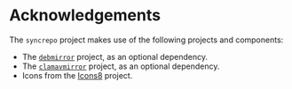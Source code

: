 # Acknowledgements

The `syncrepo` project makes use of the following projects and components:

- The [`debmirror`][1] project, as an optional dependency.
- The [`clamavmirror`][2] project, as an optional dependency.
- Icons from the [Icons8][3] project.

[1]: https://salsa.debian.org/debian/debmirror
[2]: https://github.com/akissa/clamavmirror
[3]: https://icons8.com/
